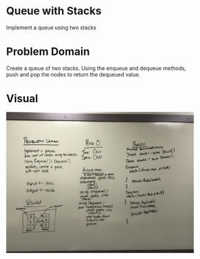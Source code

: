 # Queue with Stacks
Implement a queue using two stacks

# Problem Domain
Create a queue of two stacks. Using the enqueue and dequeue methods, push and pop the nodes to return the dequeued value.

# Visual
![whiteboard_image](https://github.com/allisa/Data-Structures-and-Algorithms/blob/master/assets/queues_with_stacks.jpeg)
